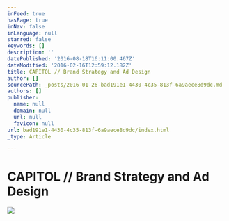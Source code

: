 ```yaml
---
inFeed: true
hasPage: true
inNav: false
inLanguage: null
starred: false
keywords: []
description: ''
datePublished: '2016-08-18T16:11:00.467Z'
dateModified: '2016-02-16T12:59:12.182Z'
title: CAPITOL // Brand Strategy and Ad Design
author: []
sourcePath: _posts/2016-01-26-bad191e1-4430-4c35-813f-6a9aece8d9dc.md
authors: []
publisher:
  name: null
  domain: null
  url: null
  favicon: null
url: bad191e1-4430-4c35-813f-6a9aece8d9dc/index.html
_type: Article

---
```

# CAPITOL // Brand Strategy and Ad Design
![](https://s3-us-west-2.amazonaws.com/the-grid-img/p/17859e25977672d35a56d4cec5fa7bc33057d4f1.jpg)